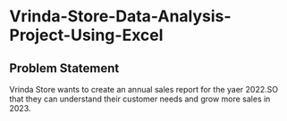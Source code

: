 # Vrinda-Store-Data-Analysis-Project-Using-Excel

## Problem Statement 
Vrinda Store wants to create an annual sales report for the yaer 2022.SO that they can understand their customer needs and grow more sales in 2023.

